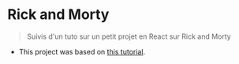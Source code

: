 # Rick and Morty
> Suivis d'un tuto sur un petit projet en React sur Rick and Morty

- This project was based on [this tutorial](https://www.freecodecamp.org/news/react-js-project-build-a-rick-and-morty-character-wiki/).



